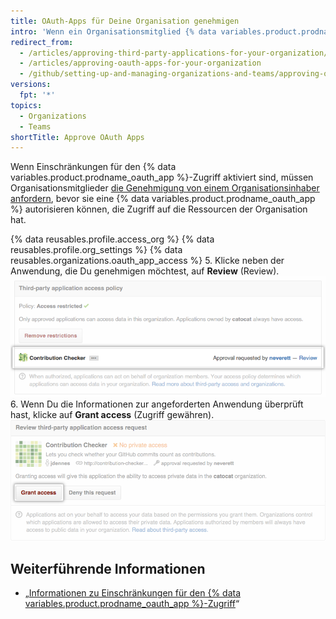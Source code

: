 ```yaml
---
title: OAuth-Apps für Deine Organisation genehmigen
intro: 'Wenn ein Organisationsmitglied {% data variables.product.prodname_oauth_app %}-Zugriff auf Organisationsressourcen anfordert, können Organisationsinhaber die Anforderung genehmigen oder ablehnen.'
redirect_from:
  - /articles/approving-third-party-applications-for-your-organization/
  - /articles/approving-oauth-apps-for-your-organization
  - /github/setting-up-and-managing-organizations-and-teams/approving-oauth-apps-for-your-organization
versions:
  fpt: '*'
topics:
  - Organizations
  - Teams
shortTitle: Approve OAuth Apps
---
```


Wenn Einschränkungen für den {% data variables.product.prodname_oauth_app %}-Zugriff aktiviert sind, müssen Organisationsmitglieder [die Genehmigung von einem Organisationsinhaber anfordern](/articles/requesting-organization-approval-for-oauth-apps), bevor sie eine {% data variables.product.prodname_oauth_app %} autorisieren können, die Zugriff auf die Ressourcen der Organisation hat.

{% data reusables.profile.access_org %}
{% data reusables.profile.org_settings %}
{% data reusables.organizations.oauth_app_access %}
5. Klicke neben der Anwendung, die Du genehmigen möchtest, auf **Review** (Review). ![Link zum Anfordern eines Reviews](/assets/images/help/settings/settings-third-party-approve-review.png)
6. Wenn Du die Informationen zur angeforderten Anwendung überprüft hast, klicke auf **Grant access** (Zugriff gewähren). ![Schaltfläche „Grant access“ (Zugriff gewähren)](/assets/images/help/settings/settings-third-party-approve-grant.png)

## Weiterführende Informationen

- „[Informationen zu Einschränkungen für den {% data variables.product.prodname_oauth_app %}-Zugriff](/articles/about-oauth-app-access-restrictions)“
